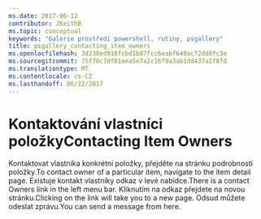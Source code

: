 ```yaml
---
ms.date: 2017-06-12
contributor: JKeithB
ms.topic: conceptual
keywords: "Galerie prostředí powershell, rutiny, psgallery"
title: psgallery_contacting_item_owners
ms.openlocfilehash: 3d238ed918fcbd1b87fcc6eabf640ac72dd8fc3e
ms.sourcegitcommit: 75f70c7df01eea5e7a2c16f9a3ab1dd437a1f8fd
ms.translationtype: MT
ms.contentlocale: cs-CZ
ms.lasthandoff: 06/12/2017
---
```

# <a name="contacting-item-owners"></a><span data-ttu-id="5b95d-103">Kontaktování vlastníci položky</span><span class="sxs-lookup"><span data-stu-id="5b95d-103">Contacting Item Owners</span></span>

<span data-ttu-id="5b95d-104">Kontaktovat vlastníka konkrétní položky, přejděte na stránku podrobností položky.</span><span class="sxs-lookup"><span data-stu-id="5b95d-104">To contact owner of a particular item, navigate to the item detail page.</span></span>
<span data-ttu-id="5b95d-105">Existuje kontakt vlastníky odkaz v levé nabídce.</span><span class="sxs-lookup"><span data-stu-id="5b95d-105">There is a contact Owners link in the left menu bar.</span></span>
<span data-ttu-id="5b95d-106">Kliknutím na odkaz přejdete na novou stránku.</span><span class="sxs-lookup"><span data-stu-id="5b95d-106">Clicking on the link will take you to a new page.</span></span>
<span data-ttu-id="5b95d-107">Odsud můžete odeslat zprávu.</span><span class="sxs-lookup"><span data-stu-id="5b95d-107">You can send a message from here.</span></span>

